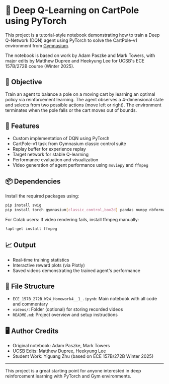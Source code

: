 # 🧠 Deep Q-Learning on CartPole using PyTorch

This project is a tutorial-style notebook demonstrating how to train a Deep Q-Network (DQN) agent using PyTorch to solve the CartPole-v1 environment from [Gymnasium](https://gymnasium.farama.org).

The notebook is based on work by Adam Paszke and Mark Towers, with major edits by Matthew Dupree and Heekyung Lee for UCSB's ECE 157B/272B course (Winter 2025).

## 🎯 Objective

Train an agent to balance a pole on a moving cart by learning an optimal policy via reinforcement learning. The agent observes a 4-dimensional state and selects from two possible actions (move left or right). The environment terminates when the pole falls or the cart moves out of bounds.

## 🚀 Features

- Custom implementation of DQN using PyTorch
- CartPole-v1 task from Gymnasium classic control suite
- Replay buffer for experience replay
- Target network for stable Q-learning
- Performance evaluation and visualization
- Video generation of agent performance using `moviepy` and `ffmpeg`

## 📦 Dependencies

Install the required packages using:

```bash
pip install swig
pip install torch gymnasium[classic_control,box2d] pandas numpy nbformat plotly tqdm moviepy ffmpeg ipywidgets
```

For Colab users: If video rendering fails, install ffmpeg manually:

```bash
!apt-get install ffmpeg
```

## 📈 Output

- Real-time training statistics
- Interactive reward plots (via Plotly)
- Saved videos demonstrating the trained agent's performance

## 📁 File Structure

- `ECE_157B_272B_W24_Homework4__1_.ipynb`: Main notebook with all code and commentary
- `videos/`: Folder (optional) for storing recorded videos
- `README.md`: Project overview and setup instructions

## 🖥️ Author Credits

- Original notebook: Adam Paszke, Mark Towers
- UCSB Edits: Matthew Dupree, Heekyung Lee
- Student Work: Yiguang Zhu (based on ECE 157B/272B Winter 2025)

---

This project is a great starting point for anyone interested in deep reinforcement learning with PyTorch and Gym environments.
